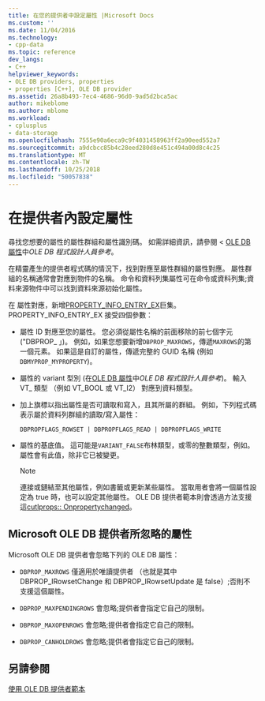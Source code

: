 ```yaml
---
title: 在您的提供者中設定屬性 |Microsoft Docs
ms.custom: ''
ms.date: 11/04/2016
ms.technology:
- cpp-data
ms.topic: reference
dev_langs:
- C++
helpviewer_keywords:
- OLE DB providers, properties
- properties [C++], OLE DB provider
ms.assetid: 26a8b493-7ec4-4686-96d0-9ad5d2bca5ac
author: mikeblome
ms.author: mblome
ms.workload:
- cplusplus
- data-storage
ms.openlocfilehash: 7555e90a6eca9c9f4031458963ff2a90eed552a7
ms.sourcegitcommit: a9dcbcc85b4c28eed280d8e451c494a00d8c4c25
ms.translationtype: MT
ms.contentlocale: zh-TW
ms.lasthandoff: 10/25/2018
ms.locfileid: "50057838"
---
```

# <a name="setting-properties-in-your-provider"></a>在提供者內設定屬性

尋找您想要的屬性的屬性群組和屬性識別碼。 如需詳細資訊，請參閱 < [OLE DB 屬性](/previous-versions/windows/desktop/ms722734)中*OLE DB 程式設計人員參考*。

在精靈產生的提供者程式碼的情況下，找到對應至屬性群組的屬性對應。 屬性群組的名稱通常會對應到物件的名稱。 命令和資料列集屬性可在命令或資料列集;資料來源物件中可以找到資料來源初始化屬性。

在 屬性對應，新增[PROPERTY_INFO_ENTRY_EX](../../data/oledb/property-info-entry-ex.md)巨集。 PROPERTY_INFO_ENTRY_EX 接受四個參數：

- 屬性 ID 對應至您的屬性。 您必須從屬性名稱的前面移除的前七個字元 ("DBPROP_ 」)。 例如，如果您想要新增`DBPROP_MAXROWS`，傳遞`MAXROWS`的第一個元素。 如果這是自訂的屬性，傳遞完整的 GUID 名稱 (例如`DBMYPROP_MYPROPERTY`)。

- 屬性的 variant 型別 (在[OLE DB 屬性](/previous-versions/windows/desktop/ms722734)中*OLE DB 程式設計人員參考*)。 輸入 VT_ 類型 （例如 VT_BOOL 或 VT_I2） 對應到資料類型。

- 加上旗標以指出屬性是否可讀取和寫入，且其所屬的群組。 例如，下列程式碼表示屬於資料列群組的讀取/寫入屬性：

    ```
    DBPROPFLAGS_ROWSET | DBPROPFLAGS_READ | DBPROPFLAGS_WRITE
    ```

- 屬性的基底值。 這可能是`VARIANT_FALSE`布林類型，或零的整數類型，例如。 屬性會有此值，除非它已被變更。

    > [!NOTE]
    >  連接或鏈結至其他屬性，例如書籤或更新某些屬性。 當取用者會將一個屬性設定為 true 時，也可以設定其他屬性。 OLE DB 提供者範本則會透過方法支援這[cutlprops:: Onpropertychanged](../../data/oledb/cutlprops-onpropertychanged.md)。

## <a name="properties-ignored-by-microsoft-ole-db-providers"></a>Microsoft OLE DB 提供者所忽略的屬性

Microsoft OLE DB 提供者會忽略下列的 OLE DB 屬性：

- `DBPROP_MAXROWS` 僅適用於唯讀提供者 （也就是其中 DBPROP_IRowsetChange 和 DBPROP_IRowsetUpdate 是 false）;否則不支援這個屬性。

- `DBPROP_MAXPENDINGROWS` 會忽略;提供者會指定它自己的限制。

- `DBPROP_MAXOPENROWS` 會忽略;提供者會指定它自己的限制。

- `DBPROP_CANHOLDROWS` 會忽略;提供者會指定它自己的限制。

## <a name="see-also"></a>另請參閱

[使用 OLE DB 提供者範本](../../data/oledb/working-with-ole-db-provider-templates.md)